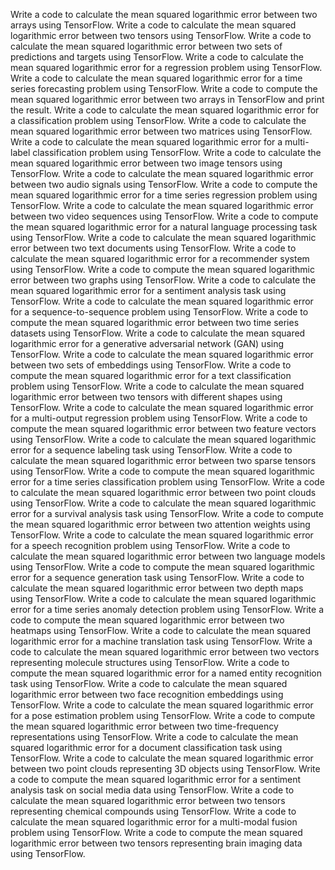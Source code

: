 Write a code to calculate the mean squared logarithmic error between two arrays using TensorFlow.
Write a code to calculate the mean squared logarithmic error between two tensors using TensorFlow.
Write a code to calculate the mean squared logarithmic error between two sets of predictions and targets using TensorFlow.
Write a code to calculate the mean squared logarithmic error for a regression problem using TensorFlow.
Write a code to calculate the mean squared logarithmic error for a time series forecasting problem using TensorFlow.
Write a code to compute the mean squared logarithmic error between two arrays in TensorFlow and print the result.
Write a code to calculate the mean squared logarithmic error for a classification problem using TensorFlow.
Write a code to calculate the mean squared logarithmic error between two matrices using TensorFlow.
Write a code to calculate the mean squared logarithmic error for a multi-label classification problem using TensorFlow.
Write a code to calculate the mean squared logarithmic error between two image tensors using TensorFlow.
Write a code to calculate the mean squared logarithmic error between two audio signals using TensorFlow.
Write a code to compute the mean squared logarithmic error for a time series regression problem using TensorFlow.
Write a code to calculate the mean squared logarithmic error between two video sequences using TensorFlow.
Write a code to compute the mean squared logarithmic error for a natural language processing task using TensorFlow.
Write a code to calculate the mean squared logarithmic error between two text documents using TensorFlow.
Write a code to calculate the mean squared logarithmic error for a recommender system using TensorFlow.
Write a code to compute the mean squared logarithmic error between two graphs using TensorFlow.
Write a code to calculate the mean squared logarithmic error for a sentiment analysis task using TensorFlow.
Write a code to calculate the mean squared logarithmic error for a sequence-to-sequence problem using TensorFlow.
Write a code to compute the mean squared logarithmic error between two time series datasets using TensorFlow.
Write a code to calculate the mean squared logarithmic error for a generative adversarial network (GAN) using TensorFlow.
Write a code to calculate the mean squared logarithmic error between two sets of embeddings using TensorFlow.
Write a code to compute the mean squared logarithmic error for a text classification problem using TensorFlow.
Write a code to calculate the mean squared logarithmic error between two tensors with different shapes using TensorFlow.
Write a code to calculate the mean squared logarithmic error for a multi-output regression problem using TensorFlow.
Write a code to compute the mean squared logarithmic error between two feature vectors using TensorFlow.
Write a code to calculate the mean squared logarithmic error for a sequence labeling task using TensorFlow.
Write a code to calculate the mean squared logarithmic error between two sparse tensors using TensorFlow.
Write a code to compute the mean squared logarithmic error for a time series classification problem using TensorFlow.
Write a code to calculate the mean squared logarithmic error between two point clouds using TensorFlow.
Write a code to calculate the mean squared logarithmic error for a survival analysis task using TensorFlow.
Write a code to compute the mean squared logarithmic error between two attention weights using TensorFlow.
Write a code to calculate the mean squared logarithmic error for a speech recognition problem using TensorFlow.
Write a code to calculate the mean squared logarithmic error between two language models using TensorFlow.
Write a code to compute the mean squared logarithmic error for a sequence generation task using TensorFlow.
Write a code to calculate the mean squared logarithmic error between two depth maps using TensorFlow.
Write a code to calculate the mean squared logarithmic error for a time series anomaly detection problem using TensorFlow.
Write a code to compute the mean squared logarithmic error between two heatmaps using TensorFlow.
Write a code to calculate the mean squared logarithmic error for a machine translation task using TensorFlow.
Write a code to calculate the mean squared logarithmic error between two vectors representing molecule structures using TensorFlow.
Write a code to compute the mean squared logarithmic error for a named entity recognition task using TensorFlow.
Write a code to calculate the mean squared logarithmic error between two face recognition embeddings using TensorFlow.
Write a code to calculate the mean squared logarithmic error for a pose estimation problem using TensorFlow.
Write a code to compute the mean squared logarithmic error between two time-frequency representations using TensorFlow.
Write a code to calculate the mean squared logarithmic error for a document classification task using TensorFlow.
Write a code to calculate the mean squared logarithmic error between two point clouds representing 3D objects using TensorFlow.
Write a code to compute the mean squared logarithmic error for a sentiment analysis task on social media data using TensorFlow.
Write a code to calculate the mean squared logarithmic error between two tensors representing chemical compounds using TensorFlow.
Write a code to calculate the mean squared logarithmic error for a multi-modal fusion problem using TensorFlow.
Write a code to compute the mean squared logarithmic error between two tensors representing brain imaging data using TensorFlow.